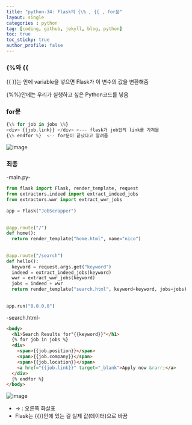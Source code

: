 ```yaml
---
title: "python-34: Flask의 {\% , {{ , for문"
layout: single
categories : python
tag: [coding, github, jekyll, blog, python]
toc: true
toc_sticky: true
author_profile: false
---
```



### {\%와 {{

{{ }}는 안에 variable을 넣으면 Flask가 이 변수의 값을 변환해줌

{\%\%}안에는 우리가 실행하고 싶은 Python코드를 넣음


### for문

```py
{\% for job in jobs \%}
<div> {{job.link}} </div> <--- flask가 job안의 link를 가져옴
{\% endfor %}  <-- for문이 끝났다고 알려줌
```

![image](https://user-images.githubusercontent.com/111720411/209950949-89001cca-8ae3-43ed-9c90-0718aa9b0af5.png)

### 최종

-main.py-

```py
from flask import Flask, render_template, request
from extractors.indeed import extract_indeed_jobs
from extractors.wwr import extract_wwr_jobs
 
app = Flask("JobScrapper")
 
 
@app.route("/")
def home():
  return render_template("home.html", name="nico")
 
 
@app.route("/search")
def hello():
  keyword = request.args.get("keyword")
  indeed = extract_indeed_jobs(keyword)
  wwr = extract_wwr_jobs(keyword)
  jobs = indeed + wwr
  return render_template("search.html", keyword=keyword, jobs=jobs)
 
 
app.run("0.0.0.0")
```


-search.html-

```html
<body>
  <h1>Search Results for"{{keyword}}"</h1>
  {% for job in jobs %}
  <div> 
    <span>{{job.position}}</span>
    <span>{{job.company}}</span>
    <span>{{job.location}}</span>
    <a href="{{job.link}}" target="_blank">Apply now &rarr;</a>
  </div>
  {% endfor %}
</body>
```

![image](https://user-images.githubusercontent.com/111720411/209950963-e9decf80-3fe6-4966-a17c-998753ac91d3.png)


- &rarr; : 오른쪽 화살표
- Flask는 {{}}안에 있는 걸 실제 값(데이터)으로 바꿈

